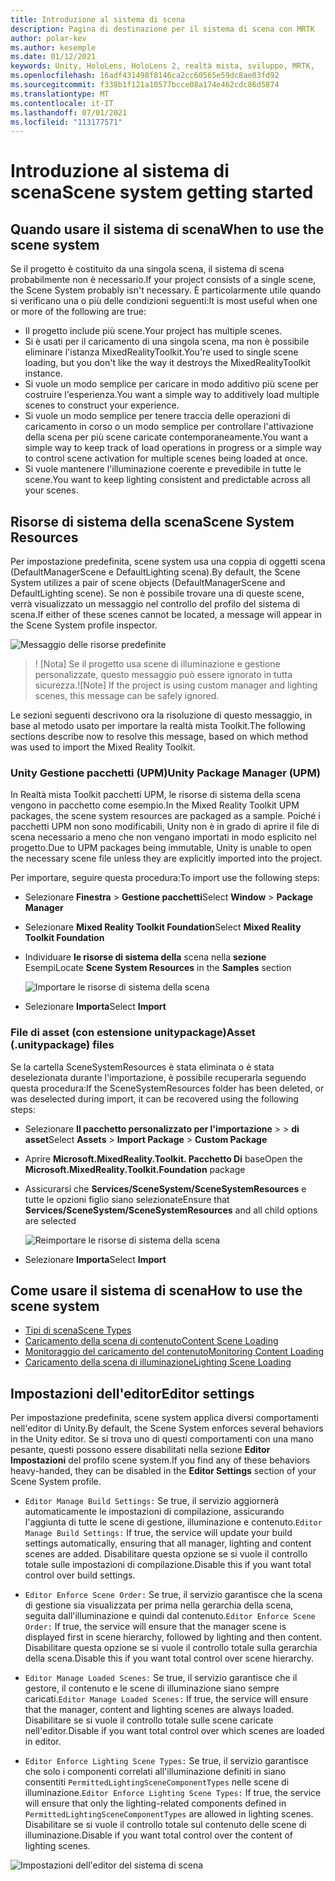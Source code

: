 ```yaml
---
title: Introduzione al sistema di scena
description: Pagina di destinazione per il sistema di scena con MRTK
author: polar-kev
ms.author: kesemple
ms.date: 01/12/2021
keywords: Unity, HoloLens, HoloLens 2, realtà mista, sviluppo, MRTK,
ms.openlocfilehash: 16adf431498f8146ca2cc60565e59dc8ae03fd92
ms.sourcegitcommit: f338b1f121a10577bcce08a174e462cdc86d5874
ms.translationtype: MT
ms.contentlocale: it-IT
ms.lasthandoff: 07/01/2021
ms.locfileid: "113177571"
---
```

# <a name="scene-system-getting-started"></a><span data-ttu-id="cde5b-104">Introduzione al sistema di scena</span><span class="sxs-lookup"><span data-stu-id="cde5b-104">Scene system getting started</span></span>

## <a name="when-to-use-the-scene-system"></a><span data-ttu-id="cde5b-105">Quando usare il sistema di scena</span><span class="sxs-lookup"><span data-stu-id="cde5b-105">When to use the scene system</span></span>

<span data-ttu-id="cde5b-106">Se il progetto è costituito da una singola scena, il sistema di scena probabilmente non è necessario.</span><span class="sxs-lookup"><span data-stu-id="cde5b-106">If your project consists of a single scene, the Scene System probably isn't necessary.</span></span> <span data-ttu-id="cde5b-107">È particolarmente utile quando si verificano una o più delle condizioni seguenti:</span><span class="sxs-lookup"><span data-stu-id="cde5b-107">It is most useful when one or more of the following are true:</span></span>

- <span data-ttu-id="cde5b-108">Il progetto include più scene.</span><span class="sxs-lookup"><span data-stu-id="cde5b-108">Your project has multiple scenes.</span></span>
- <span data-ttu-id="cde5b-109">Si è usati per il caricamento di una singola scena, ma non è possibile eliminare l'istanza MixedRealityToolkit.</span><span class="sxs-lookup"><span data-stu-id="cde5b-109">You're used to single scene loading, but you don't like the way it destroys the MixedRealityToolkit instance.</span></span>
- <span data-ttu-id="cde5b-110">Si vuole un modo semplice per caricare in modo additivo più scene per costruire l'esperienza.</span><span class="sxs-lookup"><span data-stu-id="cde5b-110">You want a simple way to additively load multiple scenes to construct your experience.</span></span>
- <span data-ttu-id="cde5b-111">Si vuole un modo semplice per tenere traccia delle operazioni di caricamento in corso o un modo semplice per controllare l'attivazione della scena per più scene caricate contemporaneamente.</span><span class="sxs-lookup"><span data-stu-id="cde5b-111">You want a simple way to keep track of load operations in progress or a simple way to control scene activation for multiple scenes being loaded at once.</span></span>
- <span data-ttu-id="cde5b-112">Si vuole mantenere l'illuminazione coerente e prevedibile in tutte le scene.</span><span class="sxs-lookup"><span data-stu-id="cde5b-112">You want to keep lighting consistent and predictable across all your scenes.</span></span>

## <a name="scene-system-resources"></a><span data-ttu-id="cde5b-113">Risorse di sistema della scena</span><span class="sxs-lookup"><span data-stu-id="cde5b-113">Scene System Resources</span></span>

<span data-ttu-id="cde5b-114">Per impostazione predefinita, scene system usa una coppia di oggetti scena (DefaultManagerScene e DefaultLighting scena).</span><span class="sxs-lookup"><span data-stu-id="cde5b-114">By default, the Scene System utilizes a pair of scene objects (DefaultManagerScene and DefaultLighting scene).</span></span> <span data-ttu-id="cde5b-115">Se non è possibile trovare una di queste scene, verrà visualizzato un messaggio nel controllo del profilo del sistema di scena.</span><span class="sxs-lookup"><span data-stu-id="cde5b-115">If either of these scenes cannot be located, a message will appear in the Scene System profile inspector.</span></span>

![Messaggio delle risorse predefinite](../images/scene-system/DefaultResourcesMessage.png)

><span data-ttu-id="cde5b-117">! [Nota] Se il progetto usa scene di illuminazione e gestione personalizzate, questo messaggio può essere ignorato in tutta sicurezza.</span><span class="sxs-lookup"><span data-stu-id="cde5b-117">![Note] If the project is using custom manager and lighting scenes, this message can be safely ignored.</span></span>

<span data-ttu-id="cde5b-118">Le sezioni seguenti descrivono ora la risoluzione di questo messaggio, in base al metodo usato per importare la realtà mista Toolkit.</span><span class="sxs-lookup"><span data-stu-id="cde5b-118">The following sections describe now to resolve this message, based on which method was used to import the Mixed Reality Toolkit.</span></span>

### <a name="unity-package-manager-upm"></a><span data-ttu-id="cde5b-119">Unity Gestione pacchetti (UPM)</span><span class="sxs-lookup"><span data-stu-id="cde5b-119">Unity Package Manager (UPM)</span></span>

<span data-ttu-id="cde5b-120">In Realtà mista Toolkit pacchetti UPM, le risorse di sistema della scena vengono in pacchetto come esempio.</span><span class="sxs-lookup"><span data-stu-id="cde5b-120">In the Mixed Reality Toolkit UPM packages, the scene system resources are packaged as a sample.</span></span> <span data-ttu-id="cde5b-121">Poiché i pacchetti UPM non sono modificabili, Unity non è in grado di aprire il file di scena necessario a meno che non vengano importati in modo esplicito nel progetto.</span><span class="sxs-lookup"><span data-stu-id="cde5b-121">Due to UPM packages being immutable, Unity is unable to open the necessary scene file unless they are explicitly imported into the project.</span></span>

<span data-ttu-id="cde5b-122">Per importare, seguire questa procedura:</span><span class="sxs-lookup"><span data-stu-id="cde5b-122">To import use the following steps:</span></span>

- <span data-ttu-id="cde5b-123">Selezionare **Finestra**  >  **Gestione pacchetti**</span><span class="sxs-lookup"><span data-stu-id="cde5b-123">Select **Window** > **Package Manager**</span></span>
- <span data-ttu-id="cde5b-124">Selezionare **Mixed Reality Toolkit Foundation**</span><span class="sxs-lookup"><span data-stu-id="cde5b-124">Select **Mixed Reality Toolkit Foundation**</span></span>
- <span data-ttu-id="cde5b-125">Individuare **le risorse di sistema della** scena nella **sezione** Esempi</span><span class="sxs-lookup"><span data-stu-id="cde5b-125">Locate **Scene System Resources** in the **Samples** section</span></span>

  ![Importare le risorse di sistema della scena](../images/scene-system/UpmImportSceneSystemResources.png)

- <span data-ttu-id="cde5b-127">Selezionare **Importa**</span><span class="sxs-lookup"><span data-stu-id="cde5b-127">Select **Import**</span></span>

### <a name="asset-unitypackage-files"></a><span data-ttu-id="cde5b-128">File di asset (con estensione unitypackage)</span><span class="sxs-lookup"><span data-stu-id="cde5b-128">Asset (.unitypackage) files</span></span>

<span data-ttu-id="cde5b-129">Se la cartella SceneSystemResources è stata eliminata o è stata deselezionata durante l'importazione, è possibile recuperarla seguendo questa procedura:</span><span class="sxs-lookup"><span data-stu-id="cde5b-129">If the SceneSystemResources folder has been deleted, or was deselected during import, it can be recovered using the following steps:</span></span>

- <span data-ttu-id="cde5b-130">Selezionare **Il pacchetto personalizzato per l'importazione**  >    >  **di asset**</span><span class="sxs-lookup"><span data-stu-id="cde5b-130">Select **Assets** > **Import Package** > **Custom Package**</span></span>
- <span data-ttu-id="cde5b-131">Aprire **Microsoft.MixedReality.Toolkit. Pacchetto Di** base</span><span class="sxs-lookup"><span data-stu-id="cde5b-131">Open the **Microsoft.MixedReality.Toolkit.Foundation** package</span></span>
- <span data-ttu-id="cde5b-132">Assicurarsi che **Services/SceneSystem/SceneSystemResources** e tutte le opzioni figlio siano selezionate</span><span class="sxs-lookup"><span data-stu-id="cde5b-132">Ensure that **Services/SceneSystem/SceneSystemResources** and all child options are selected</span></span>

  ![Reimportare le risorse di sistema della scena](../images/scene-system/ReimportSceneSystemResources.png)

- <span data-ttu-id="cde5b-134">Selezionare **Importa**</span><span class="sxs-lookup"><span data-stu-id="cde5b-134">Select **Import**</span></span>

## <a name="how-to-use-the-scene-system"></a><span data-ttu-id="cde5b-135">Come usare il sistema di scena</span><span class="sxs-lookup"><span data-stu-id="cde5b-135">How to use the scene system</span></span>

- [<span data-ttu-id="cde5b-136">Tipi di scena</span><span class="sxs-lookup"><span data-stu-id="cde5b-136">Scene Types</span></span>](scene-system-scene-types.md)
- [<span data-ttu-id="cde5b-137">Caricamento della scena di contenuto</span><span class="sxs-lookup"><span data-stu-id="cde5b-137">Content Scene Loading</span></span>](scene-system-content-loading.md)
- [<span data-ttu-id="cde5b-138">Monitoraggio del caricamento del contenuto</span><span class="sxs-lookup"><span data-stu-id="cde5b-138">Monitoring Content Loading</span></span>](scene-system-load-progress.md)
- [<span data-ttu-id="cde5b-139">Caricamento della scena di illuminazione</span><span class="sxs-lookup"><span data-stu-id="cde5b-139">Lighting Scene Loading</span></span>](scene-system-lighting-scenes.md)

## <a name="editor-settings"></a><span data-ttu-id="cde5b-140">Impostazioni dell'editor</span><span class="sxs-lookup"><span data-stu-id="cde5b-140">Editor settings</span></span>

<span data-ttu-id="cde5b-141">Per impostazione predefinita, scene system applica diversi comportamenti nell'editor di Unity.</span><span class="sxs-lookup"><span data-stu-id="cde5b-141">By default, the Scene System enforces several behaviors in the Unity editor.</span></span> <span data-ttu-id="cde5b-142">Se si trova uno di questi comportamenti con una mano pesante, questi possono essere disabilitati nella sezione **Editor Impostazioni** del profilo scene system.</span><span class="sxs-lookup"><span data-stu-id="cde5b-142">If you find any of these behaviors heavy-handed, they can be disabled in the **Editor Settings** section of your Scene System profile.</span></span>

- <span data-ttu-id="cde5b-143">`Editor Manage Build Settings:` Se true, il servizio aggiornerà automaticamente le impostazioni di compilazione, assicurando l'aggiunta di tutte le scene di gestione, illuminazione e contenuto.</span><span class="sxs-lookup"><span data-stu-id="cde5b-143">`Editor Manage Build Settings:` If true, the service will update your build settings automatically, ensuring that all manager, lighting and content scenes are added.</span></span> <span data-ttu-id="cde5b-144">Disabilitare questa opzione se si vuole il controllo totale sulle impostazioni di compilazione.</span><span class="sxs-lookup"><span data-stu-id="cde5b-144">Disable this if you want total control over build settings.</span></span>

- <span data-ttu-id="cde5b-145">`Editor Enforce Scene Order:` Se true, il servizio garantisce che la scena di gestione sia visualizzata per prima nella gerarchia della scena, seguita dall'illuminazione e quindi dal contenuto.</span><span class="sxs-lookup"><span data-stu-id="cde5b-145">`Editor Enforce Scene Order:` If true, the service will ensure that the manager scene is displayed first in scene hierarchy, followed by lighting and then content.</span></span> <span data-ttu-id="cde5b-146">Disabilitare questa opzione se si vuole il controllo totale sulla gerarchia della scena.</span><span class="sxs-lookup"><span data-stu-id="cde5b-146">Disable this if you want total control over scene hierarchy.</span></span>

- <span data-ttu-id="cde5b-147">`Editor Manage Loaded Scenes:` Se true, il servizio garantisce che il gestore, il contenuto e le scene di illuminazione siano sempre caricati.</span><span class="sxs-lookup"><span data-stu-id="cde5b-147">`Editor Manage Loaded Scenes:` If true, the service will ensure that the manager, content and lighting scenes are always loaded.</span></span> <span data-ttu-id="cde5b-148">Disabilitare se si vuole il controllo totale sulle scene caricate nell'editor.</span><span class="sxs-lookup"><span data-stu-id="cde5b-148">Disable if you want total control over which scenes are loaded in editor.</span></span>

- <span data-ttu-id="cde5b-149">`Editor Enforce Lighting Scene Types:` Se true, il servizio garantisce che solo i componenti correlati all'illuminazione definiti in siano consentiti `PermittedLightingSceneComponentTypes` nelle scene di illuminazione.</span><span class="sxs-lookup"><span data-stu-id="cde5b-149">`Editor Enforce Lighting Scene Types:` If true, the service will ensure that only the lighting-related components defined in `PermittedLightingSceneComponentTypes` are allowed in lighting scenes.</span></span> <span data-ttu-id="cde5b-150">Disabilitare se si vuole il controllo totale sul contenuto delle scene di illuminazione.</span><span class="sxs-lookup"><span data-stu-id="cde5b-150">Disable if you want total control over the content of lighting scenes.</span></span>

![Impostazioni dell'editor del sistema di scena](../images/scene-system/MRTK_SceneSystemProfileEditorSettings.PNG)
